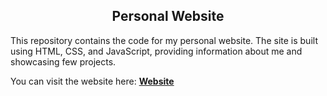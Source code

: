 <h2 align="center">Personal Website</h2>

This repository contains the code for my personal website. The site is built using HTML, CSS, and JavaScript, providing information about me and showcasing few projects.

You can visit the website here: [**Website**](https://mohamedfattouhy.github.io/website)

